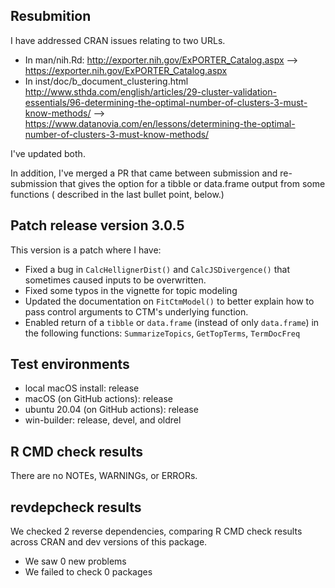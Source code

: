 ## Resubmition
I have addressed CRAN issues relating to two URLs.

*  In man/nih.Rd: 
    http://exporter.nih.gov/ExPORTER_Catalog.aspx --> https://exporter.nih.gov/ExPORTER_Catalog.aspx
* In inst/doc/b_document_clustering.html
    http://www.sthda.com/english/articles/29-cluster-validation-essentials/96-determining-the-optimal-number-of-clusters-3-must-know-methods/ --> https://www.datanovia.com/en/lessons/determining-the-optimal-number-of-clusters-3-must-know-methods/
    
I've updated both. 

In addition, I've merged a PR that came between submission and re-submission
that gives the option for a tibble or data.frame output from some functions (
described in the last bullet point, below.)

## Patch release version 3.0.5
This version is a patch where I have:

* Fixed a bug in `CalcHellignerDist()` and `CalcJSDivergence()` that sometimes
  caused inputs to be overwritten.
* Fixed some typos in the vignette for topic modeling
* Updated the documentation on `FitCtmModel()` to better explain how to pass
  control arguments to CTM's underlying function.
* Enabled return of a `tibble` or `data.frame` (instead of only `data.frame`) in
  the following functions: `SummarizeTopics`, `GetTopTerms`, `TermDocFreq`


## Test environments
* local macOS install: release
* macOS (on GitHub actions): release
* ubuntu 20.04 (on GitHub actions): release
* win-builder: release, devel, and oldrel

## R CMD check results
There are no NOTEs, WARNINGs, or ERRORs.

## revdepcheck results

We checked 2 reverse dependencies, comparing R CMD check results across CRAN and dev versions of this package.

 * We saw 0 new problems
 * We failed to check 0 packages


